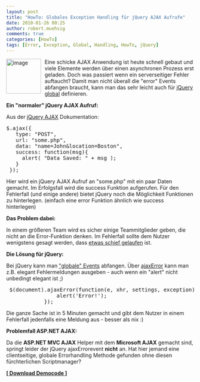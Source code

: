 ```yaml
---
layout: post
title: "HowTo: Globales Exception Handling für jQuery AJAX Aufrufe"
date: 2010-01-26 00:25
author: robert.muehsig
comments: true
categories: [HowTo]
tags: [Error, Exception, Global, Handling, HowTo, jQuery]
---
```

<p><a href="{{BASE_PATH}}/assets/wp-images/image909.png"><img style="border-right: 0px; border-top: 0px; margin: 0px 10px 0px 0px; border-left: 0px; border-bottom: 0px" height="93" alt="image" src="{{BASE_PATH}}/assets/wp-images/image_thumb94.png" width="93" align="left" border="0"></a>Eine schicke AJAX Anwendung ist heute schnell gebaut und viele Elemente werden über einen asynchronen Prozess erst geladen. Doch was passiert wenn ein serverseitiger Fehler auftaucht? Damit man nicht überall die "error" Events abfangen braucht, kann man das sehr leicht auch für <a href="http://api.jquery.com/ajaxError/">jQuery global</a> definieren.</p><!--more--> <p><strong>Ein "normaler" jQuery AJAX Aufruf:</strong></p> <p>Aus der <a href="http://api.jquery.com/jQuery.ajax/">jQuery AJAX</a> Dokumentation:</p> <div class="wlWriterSmartContent" id="scid:812469c5-0cb0-4c63-8c15-c81123a09de7:1390eb17-c394-4c86-ab32-909ea871cf0d" style="padding-right: 0px; display: inline; padding-left: 0px; float: none; padding-bottom: 0px; margin: 0px; padding-top: 0px"><pre name="code" class="c#">$.ajax({
   type: "POST",
   url: "some.php",
   data: "name=John&amp;location=Boston",
   success: function(msg){
     alert( "Data Saved: " + msg );
   }
 });</pre></div>
<p>Hier wird ein jQuery AJAX Aufruf an "some.php" mit ein paar Daten gemacht. Im Erfolgsfall wird die success Funktion aufgerufen. Für den Fehlerfall (und einige andere) bietet jQuery noch die Möglichkeit Funktionen zu hinterlegen. (einfach eine error Funktion ähnlich wie success hinterlegen)</p>
<p><strong>Das Problem dabei:</strong> </p>
<p>In einem größeren Team wird es sicher einige Teammitglieder geben, die nicht an die Error-Funktion denken. Im Fehlerfall sollte dem Nutzer wenigstens gesagt werden, dass <a href="http://code-inside.de/blog/2009/04/28/howtocode-keep-it-simple-was-fliegt-dass-fliegt/">etwas schief gelaufen</a> ist. </p>
<p><strong>Die Lösung für jQuery:</strong></p>
<p>Bei jQuery kann man <a href="http://api.jquery.com/category/ajax/global-ajax-event-handlers/">"globale" Events</a> abfangen. Über <a href="http://api.jquery.com/ajaxError/">ajaxError</a> kann man z.B. elegant Fehlermeldungen ausgeben - auch wenn ein "alert" nicht unbedingt elegant ist ;)</p>
<div class="wlWriterSmartContent" id="scid:812469c5-0cb0-4c63-8c15-c81123a09de7:57baa8b7-6fa9-4771-82ba-5c54eb596a01" style="padding-right: 0px; display: inline; padding-left: 0px; float: none; padding-bottom: 0px; margin: 0px; padding-top: 0px"><pre name="code" class="c#"> $(document).ajaxError(function(e, xhr, settings, exception) {
                alert('Error!');
            });</pre></div>
<p>Die ganze Sache ist in 5 Minuten gemacht und gibt dem Nutzer in einem Fehlerfall jedenfalls eine Meldung aus - besser als nix :)</p>
<p><strong>Problemfall ASP.NET AJAX: </strong></p>
<p>Da die <strong>ASP.NET MVC AJAX</strong> Helper mit dem <strong>Microsoft AJAX</strong> gemacht sind, springt leider der jQuery ajaxErrorevent <strong>nicht</strong> an. Hat hier jemand eine clientseitige, globale Errorhandling Methode gefunden ohne diesen fürchterlichen Scriptmanager? </p>
<p><strong><a href="http://{{BASE_PATH}}/assets/files/democode/globalajaxerrorhandling/globalajaxerrorhandling.zip">[ Download Democode ]</a></strong></p>
